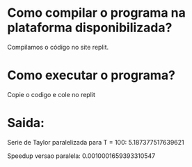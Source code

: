 # Como compilar o programa na plataforma disponibilizada?

Compilamos o código no site replit.

# Como executar o programa?
Copie o codigo e cole no replit

# Saida:
Serie de Taylor paralelizada para T = 100: 5.187377517639621

Speedup versao paralela: 0.0010001659393310547
